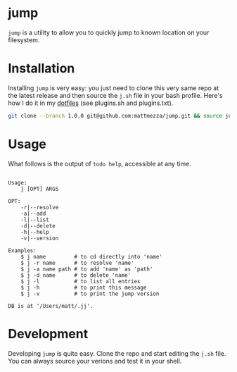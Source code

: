 jump
===

`jump` is a utility to allow you to quickly jump to known location on your filesystem.

Installation
===

Installing `jump` is very easy: you just need to clone this very same repo at the latest release and then source the `j.sh` file in your bash profile. Here's how I do it in my [dotfiles](https://github.com/mattmezza/dotfiles) (see plugins.sh and plugins.txt).

```bash
git clone --branch 1.0.0 git@github.com:mattmezza/jump.git && source jump/j.sh
```
Usage
===

What follows is the output of `todo help`, accessible at any time.

```

Usage:
    j [OPT] ARGS

OPT:
    -r|--resolve
    -a|--add
    -l|--list
    -d|--delete
    -h|--help
    -v|--version

Examples:
    $ j name         # to cd directly into 'name'
    $ j -r name      # to resolve 'name'
    $ j -a name path # to add 'name' as 'path'
    $ j -d name      # to delete 'name'
    $ j -l           # to list all entries
    $ j -h           # to print this message
    $ j -v           # to print the jump version

DB is at '/Users/matt/.jj'.
```

Development
===

Developing `jump` is quite easy. Clone the repo and start editing the `j.sh` file. You can always source your verions and test it in your shell.

